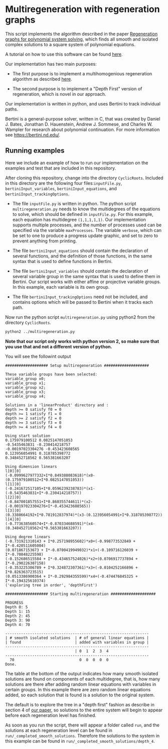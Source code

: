 Multiregeneration with regeneration graphs
=============================================================

This script implements the algorithm described in the paper 
[Regeneration graphs for polynomial system 
solving](https://arxiv.org/abs/1912.04394), which finds all smooth and 
isolated complex solutions to a square system of polynomial equations. 

A tutorial on how to use this software can be found [here](https://github.com/colinwcrowley/multiregeneration-tutorial).

Our implementation has two main purposes: 

 - The first purpose is to implement a multihomogenious regeneration 
   algorithm as described [here](https://www3.nd.edu/~jhauenst/preprints/hrMultiHom.pdf). 

 - The second purpose is to implement a "Depth First" version of 
   regeneration, which is novel in our approach.

Our implementation is written in python, and uses Bertini to track 
individual paths.

Bertini is a general-purpose solver, written in C, that was created by
Daniel J. Bates, Jonathan D. Hauenstein, Andrew J. Sommese, and Charles W. Wampler
 for research about polynomial continuation. For more information see
https://bertini.nd.edu/.

Running examples
----------------

Here we include an example of how to run our implementation on the 
examples and test that are included in this repository.

After cloning this repository, change into the directory 
`CyclicRoots`. Included in this directory are the following four 
files:`inputFile.py`, `bertiniInput_variables`, `bertiniInput_equations`,
and `bertiniInput_trackingOptions`.

 - The file `inputFile.py` is written in python. The python script 
   `multiregeneration.py` needs to know the multidegrees of the 
   equations to solve, which should be defined in `inputFile.py`. For 
   this example, each equation has multidegree `(1,1,1,1,1)`. 
   Our implementation supports multiple processes, and the number of 
   processes used can be specified via the variable `maxProcesses`.
   The variable `verbose`, which can be set to one to 
   produce a progress update graphic, and set to zero to prevent 
   anything from printing.

 - The file `bertiniInput_equations` should contain the declaration of 
   several functions, and the definition of those functions, in the same 
   syntax that is used to define functions in Bertini.

 - The file `bertiniInput_variables` should contain the declaration of 
   several variable group in the same 
   syntax that is used to define them in Bertini. Our script works with 
   either affine or projective variable groups. In this example, each 
   variable is its own group.

 - The file `bertiniInput_trackingOptions` need not be included, 
   and contains options which will be passed to Bertini when it tracks 
   each path.

Now run the python script `multiregeneration.py` using python2 from the 
directory `CyclicRoots`.

```bash
python2 ../multiregeneration.py
```

**Note that our script only works with python version 2, so make sure that 
you use that and not a different version of python.**

You will see the followint output
```
################### Setup multiregeneration ####################

These variable groups have been selected:
variable_group x0;
variable_group x1;
variable_group x2;
variable_group x3;
variable_group x4;

Solutions in a 'linearProduct' directory and :
depth >= 0 satisfy f0 = 0
depth >= 1 satisfy f1 = 0
depth >= 2 satisfy f2 = 0
depth >= 3 satisfy f3 = 0
depth >= 4 satisfy f4 = 0

Using start solution
0.175979100512 0.0825147051053
-0.5435463831 -0.230414218757
-0.00197023304276 -0.453423608565
0.123956054991 0.318785398772
0.348452718562 0.565381663207

Using dimension linears
l[0][0]
(-0.0999627977332+I*0.849388083618)*(x0-(0.175979100512+I*0.0825147051053))
l[1][0]
(-0.241672517105+I*0.0596239238783)*(x1-(-0.5435463831+I*-0.230414218757))
l[2][0]
(-0.847001857551+I*0.860355744611)*(x2-(-0.00197023304276+I*-0.453423608565))
l[3][0]
(0.3380664192+I*0.781912837974)*(x3-(0.123956054991+I*0.318785398772))
l[4][0]
(-0.773638560574+I*-0.870334688591)*(x4-(0.348452718562+I*0.565381663207))

Using degree linears
(-0.731921310143 + I*0.257198955602)*x0+(-0.998773532849 + I*-0.420511605004)
(0.071867153673 + I*-0.0700419949032)*x1+(-0.109716126039 + I*-0.70848225598)
(-0.152686515584 + I*-0.434657524026)*x2+(0.0706917737894 + I*-0.290226307158)
(-0.353225306789 + I*0.324872307361)*x3+(-0.0104252166896 + I*0.826363723515)
(0.0513386900364 + I*-0.292984355599)*x4+(-0.474476845325 + I*-0.194325610374)
('exploring tree in order', 'depthFirst')

################### Starting multiregeneration ####################

PROGRESS
Depth 0: 5
Depth 1: 15
Depth 2: 45
Depth 3: 90
Depth 4: 70

----------------------------------------------------------------
| # smooth isolated solutions  | # of general linear equations |
| found                        | added with variables in group |
----------------------------------------------------------------
                               | 0  1  2  3  4
----------------------------------------------------------------
  70                             0  0  0  0  0
Done.
```
The table at the bottom of the output indicates how many smooth isolated 
solutions are found on components of each multidegree, that is, how many 
solutions are there after adding random linear equations with variables 
in certain groups. In this example there are zero random linear 
equations added, so each solution that is found is a solution to the 
original system.

The default is to explore the tree in a "depth first" fashion as describe 
in section 4 of [our paper](https://arxiv.org/abs/1912.04394), so 
solutions to the entire system will begin to appear before each 
regeneration level has finished.

As soon as you run the script, there will appear a folder called `run`, 
and the solutions at each regeneration level can be found in 
`run/_completed_smooth_solutions`. Therefore the solutions to the system 
in this example can be found in `run/_completed_smooth_solutions/depth_4`.


